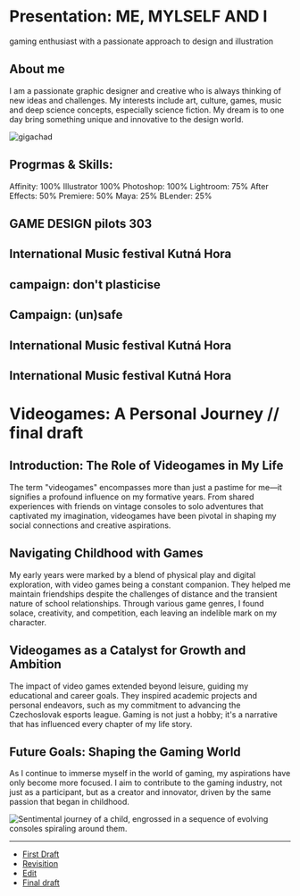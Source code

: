 # Presentation: ME, MYLSELF AND I

gaming enthusiast with a passionate approach to design and illustration


## About me

I am a passionate graphic designer and creative who is always thinking of new ideas and challenges. My interests include art, culture, games, music and deep science concepts, especially science fiction. My dream is to one day bring something unique and innovative to the design world.

![gigachad](https://github.com/Vortaron/english-for-designers/assets/48156360/77707701-5167-4fb9-a716-c5fc60f075d9)

## Progrmas & Skills:

Affinity: 100%
Illustrator 100%
Photoshop: 100%
Lightroom: 75%
After Effects: 50%
Premiere: 50%
Maya: 25%
BLender: 25%

## GAME DESIGN pilots 303

## International Music festival Kutná Hora

## campaign: don't plasticise

## Campaign: (un)safe

## International Music festival Kutná Hora

## International Music festival Kutná Hora


# Videogames: A Personal Journey // final draft

## Introduction: The Role of Videogames in My Life
The term "videogames" encompasses more than just a pastime for me—it signifies a profound influence on my formative years. From shared experiences with friends on vintage consoles to solo adventures that captivated my imagination, videogames have been pivotal in shaping my social connections and creative aspirations.

## Navigating Childhood with Games
My early years were marked by a blend of physical play and digital exploration, with video games being a constant companion. They helped me maintain friendships despite the challenges of distance and the transient nature of school relationships. Through various game genres, I found solace, creativity, and competition, each leaving an indelible mark on my character.

## Videogames as a Catalyst for Growth and Ambition
The impact of video games extended beyond leisure, guiding my educational and career goals. They inspired academic projects and personal endeavors, such as my commitment to advancing the Czechoslovak esports league. Gaming is not just a hobby; it's a narrative that has influenced every chapter of my life story.

## Future Goals: Shaping the Gaming World
As I continue to immerse myself in the world of gaming, my aspirations have only become more focused. I aim to contribute to the gaming industry, not just as a participant, but as a creator and innovator, driven by the same passion that began in childhood.

![Sentimental journey of a child, engrossed in a sequence of evolving consoles spiraling around them.](https://github.com/Vortaron/english-for-designers/assets/48156360/fb55aaa7-b4e4-46b7-8d64-9707a0409043)


-----------------------------------------------------

- [First Draft](first-draft.md)
- [Revisition](revisition.md)
- [Edit](edit.md)
- [Final draft](index.md)
